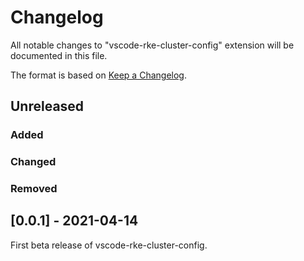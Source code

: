 # Changelog

All notable changes to "vscode-rke-cluster-config" extension will be documented
in this file.

The format is based on [Keep a Changelog](https://keepachangelog.com/en/1.0.0/).

## Unreleased

### Added

### Changed

### Removed


## [0.0.1] - 2021-04-14

First beta release of vscode-rke-cluster-config.
